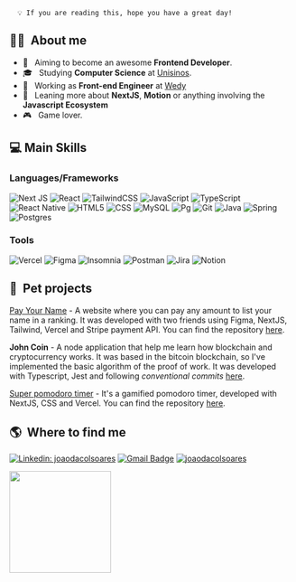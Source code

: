 ```
  💡 If you are reading this, hope you have a great day!
```
<h2> 👨‍💻 &nbsp;About me </h2>

- 🤔 &nbsp; Aiming to become an awesome **Frontend Developer**.
- 🎓 &nbsp; Studying **Computer Science** at <a href="https://www.unisinos.br/">Unisinos</a>.
- 💼 &nbsp; Working as **Front-end Engineer** at <a href="https://casamento.wedy.com/">Wedy</a>
- 🚀 &nbsp; Leaning more about **NextJS**, **Motion** or anything involving the **Javascript Ecosystem**
- 🎮 &nbsp; Game lover.

<h2> 💻 Main Skills </h2>

  <h3>Languages/Frameworks</h3>

  ![Next JS](https://img.shields.io/badge/Next-black?style=for-the-badge&logo=next.js&logoColor=white)
  ![React](https://img.shields.io/badge/React-20232A?style=for-the-badge&logo=react&logoColor=61DAFB)
  ![TailwindCSS](https://img.shields.io/badge/Tailwind_CSS-38B2AC?style=for-the-badge&logo=tailwind-css&logoColor=white)
  ![JavaScript](https://img.shields.io/badge/JavaScript-F7DF1E?style=for-the-badge&logo=javascript&logoColor=black)
  ![TypeScript](https://img.shields.io/badge/TypeScript-007ACC?style=for-the-badge&logo=typescript&logoColor=white)
  ![React Native](https://img.shields.io/badge/React_Native-20232A?style=for-the-badge&logo=react&logoColor=61DAFB)
  ![HTML5](https://img.shields.io/badge/HTML5-E34F26?style=for-the-badge&logo=html5&logoColor=white)
  ![CSS](https://img.shields.io/badge/CSS3-1572B6?style=for-the-badge&logo=css3&logoColor=white)
  ![MySQL](https://img.shields.io/badge/MySQL-00000F?style=for-the-badge&logo=mysql&logoColor=white)
  ![Pg](https://img.shields.io/badge/PostgreSQL-316192?style=for-the-badge&logo=postgresql&logoColor=white)
  ![Git](https://img.shields.io/badge/Git-E34F26?style=for-the-badge&logo=git&logoColor=white)
  ![Java](https://img.shields.io/badge/java-%23ED8B00.svg?style=for-the-badge&logo=java&logoColor=white)
  ![Spring](https://img.shields.io/badge/spring-%236DB33F.svg?style=for-the-badge&logo=spring&logoColor=white)
  ![Postgres](https://img.shields.io/badge/postgres-%23316192.svg?style=for-the-badge&logo=postgresql&logoColor=white)

  ### Tools
  ![Vercel](https://img.shields.io/badge/vercel-%23000000.svg?style=for-the-badge&logo=vercel&logoColor=white)
  ![Figma](https://img.shields.io/badge/figma-%23F24E1E.svg?style=for-the-badge&logo=figma&logoColor=white)
  ![Insomnia](https://img.shields.io/badge/Insomnia-black?style=for-the-badge&logo=insomnia&logoColor=5849BE)
  ![Postman](https://img.shields.io/badge/Postman-FF6C37?style=for-the-badge&logo=postman&logoColor=white)
  ![Jira](https://img.shields.io/badge/jira-%230A0FFF.svg?style=for-the-badge&logo=jira&logoColor=white)
  ![Notion](https://img.shields.io/badge/Notion-%23000000.svg?style=for-the-badge&logo=notion&logoColor=white)

<h2> 🐶 &nbsp;Pet projects </h2>

[Pay Your Name](https://payyourname.com) - A website where you can pay any amount to list your name in a ranking. It was developed with two friends using Figma, NextJS, Tailwind, Vercel and Stripe payment API. You can find the repository [here](https://github.com/joaodacolsoares/payyourname).

**John Coin** - A node application that help me learn how blockchain and cryptocurrency works. It was based in the bitcoin blockchain, so I've implemented the basic algorithm of the proof of work. It was developed with Typescript, Jest and following *conventional commits* [here](https://github.com/joaodacolsoares/super-pomodoro-timer).

[Super pomodoro timer](https://nwl4-moveit.vercel.app/) - It's a gamified pomodoro timer, developed with NextJS, CSS and Vercel. You can find the repository [here](https://github.com/joaodacolsoares/super-pomodoro-timer).

<h2> 🌎 &nbsp;Where to find me </h2> 

[![Linkedin: joaodacolsoares](https://img.shields.io/badge/-Linkedin-blue?style=flat-square&logo=Linkedin&logoColor=white&link=https://www.linkedin.com/in/jo%C3%A3odacolsoares/)](https://www.linkedin.com/in/jo%C3%A3odacolsoares/)
[![Gmail Badge](https://img.shields.io/badge/-Gmail-006bed?style=flat-square&logo=Gmail&logoColor=white&link=mailto:joao.dacol.soares@gmail.com)](mailto:joao.dacol.soares@gmail.com)
[![joaodacolsoares]( https://img.shields.io/github/followers/joaodacolsoares?label=GitHub&style=social)](https://github.com/joaodacolsoares)

<a href="https://github.com/joaodacolsoares">
  <img height="180em" src="https://github-readme-stats.vercel.app/api?username=joaodacolsoares&show_icons=true" />
</a>
